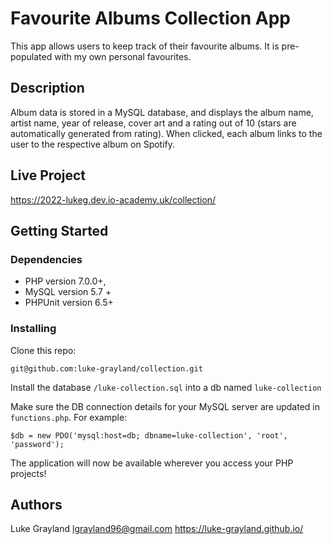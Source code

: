 
# Favourite Albums Collection App

This app allows users to keep track of their favourite albums. It is pre-populated with my own personal favourites.

## Description

Album data is stored in a MySQL database, and displays the album name, artist name, year of release, cover art and a rating out of 10 (stars are automatically generated from rating). When clicked, each album links to the user to the respective album on Spotify.

## Live Project

https://2022-lukeg.dev.io-academy.uk/collection/

## Getting Started

### Dependencies
 * PHP version 7.0.0+, 
 * MySQL version 5.7 + 
 * PHPUnit version 6.5+

### Installing
Clone this repo:
```
git@github.com:luke-grayland/collection.git
```

Install the database ```/luke-collection.sql``` into a db named ```luke-collection```

Make sure the DB connection details for your MySQL server are updated in `functions.php`. For example:

```
$db = new PDO('mysql:host=db; dbname=luke-collection', 'root', 'password');
```


The application will now be available wherever you access your PHP projects!

## Authors

Luke Grayland
lgrayland96@gmail.com
https://luke-grayland.github.io/




